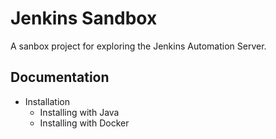 # Jenkins Sandbox

A sanbox project for exploring the Jenkins Automation Server.

## Documentation

- Installation
  - Installing with Java
  - Installing with Docker
